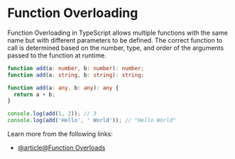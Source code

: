 # Function Overloading

Function Overloading in TypeScript allows multiple functions with the same name but with different parameters to be defined. The correct function to call is determined based on the number, type, and order of the arguments passed to the function at runtime.

```typescript
function add(a: number, b: number): number;
function add(a: string, b: string): string;

function add(a: any, b: any): any {
  return a + b;
}

console.log(add(1, 2)); // 3
console.log(add('Hello', ' World')); // "Hello World"
```

Learn more from the following links:

- [@article@Function Overloads](https://www.typescriptlang.org/docs/handbook/2/functions.html#function-overloads)
